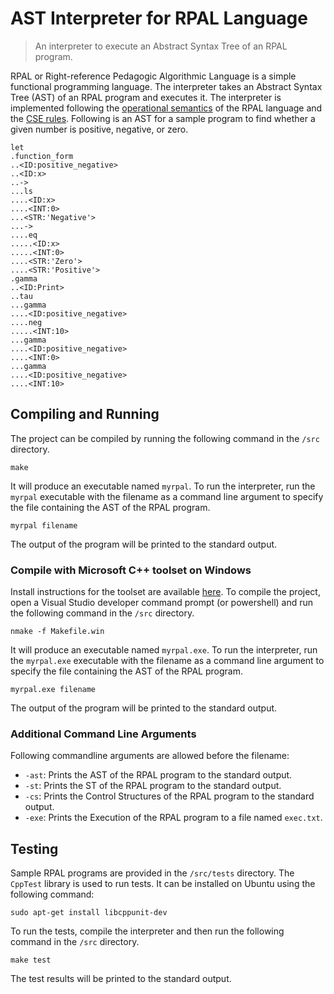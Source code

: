 # AST Interpreter for RPAL Language

> An interpreter to execute an Abstract Syntax Tree of an RPAL program.

RPAL or Right-reference Pedagogic Algorithmic Language is a simple functional programming language. The interpreter takes an Abstract Syntax Tree (AST) of an RPAL program and executes it. The interpreter is implemented following the [operational semantics](https://rpal.sourceforge.net/doc/semantics.pdf) of the RPAL language and the [CSE rules](https://www.cise.ufl.edu/~manuel/notes/csem.pdf). Following is an AST for a sample program to find whether a given number is positive, negative, or zero.

```
let
.function_form
..<ID:positive_negative>
..<ID:x>
..->
...ls
....<ID:x>
....<INT:0>
...<STR:'Negative'>
...->
....eq
.....<ID:x>
.....<INT:0>
....<STR:'Zero'>
....<STR:'Positive'>
.gamma
..<ID:Print>
..tau
...gamma
....<ID:positive_negative>
....neg
.....<INT:10>
...gamma
....<ID:positive_negative>
....<INT:0>
...gamma
....<ID:positive_negative>
....<INT:10>

```

## Compiling and Running

The project can be compiled by running the following command in the `/src` directory.

```
make
```

It will produce an executable named `myrpal`. To run the interpreter, run the `myrpal` executable with the filename as a command line argument to specify the file containing the AST of the RPAL program.

```
myrpal filename
```

The output of the program will be printed to the standard output.

### Compile with Microsoft C++ toolset on Windows

Install instructions for the toolset are available [here](https://learn.microsoft.com/en-us/cpp/build/building-on-the-command-line?view=msvc-170). To compile the project, open a Visual Studio developer command prompt (or powershell) and run the following command in the `/src` directory.

```
nmake -f Makefile.win
```

It will produce an executable named `myrpal.exe`. To run the interpreter, run the `myrpal.exe` executable with the filename as a command line argument to specify the file containing the AST of the RPAL program.

```
myrpal.exe filename
```

The output of the program will be printed to the standard output.

### Additional Command Line Arguments

Following commandline arguments are allowed before the filename:

- `-ast`: Prints the AST of the RPAL program to the standard output.
- `-st`: Prints the ST of the RPAL program to the standard output.
- `-cs`: Prints the Control Structures of the RPAL program to the standard output.
- `-exe`: Prints the Execution of the RPAL program to a file named `exec.txt`.

## Testing

Sample RPAL programs are provided in the `/src/tests` directory. The `CppTest` library is used to run tests. It can be installed on Ubuntu using the following command:

```
sudo apt-get install libcppunit-dev
```

To run the tests, compile the interpreter and then run the following command in the `/src` directory.

```
make test
```

The test results will be printed to the standard output.
